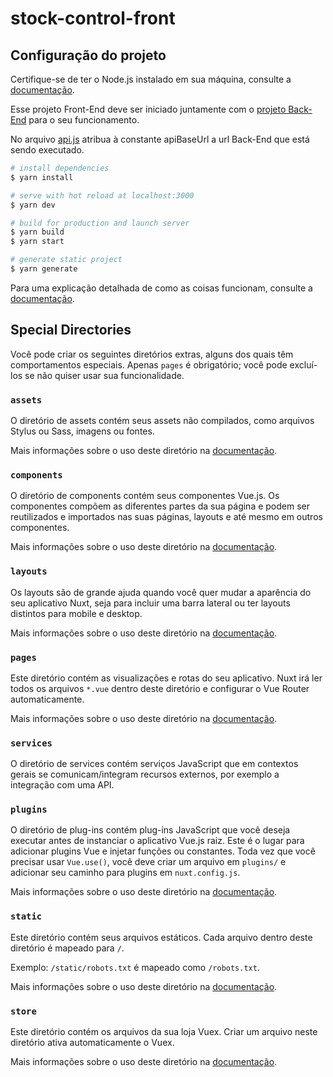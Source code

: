 # stock-control-front

## Configuração do projeto

Certifique-se de ter o Node.js instalado em sua máquina, consulte a [documentação](https://nodejs.org/en/download).

Esse projeto Front-End deve ser iniciado juntamente com o [projeto Back-End](https://github.com/BrunoSaade/stock-control-back) para o seu funcionamento.

No arquivo [api.js](https://github.com/BrunoSaade/controle-estoque/blob/master/services/api.js) atribua à constante apiBaseUrl a url Back-End que está sendo executado.

```bash
# install dependencies
$ yarn install

# serve with hot reload at localhost:3000
$ yarn dev

# build for production and launch server
$ yarn build
$ yarn start

# generate static project
$ yarn generate
```

Para uma explicação detalhada de como as coisas funcionam, consulte a [documentação](https://nuxtjs.org).

## Special Directories

Você pode criar os seguintes diretórios extras, alguns dos quais têm comportamentos especiais. Apenas `pages` é obrigatório; você pode excluí-los se não quiser usar sua funcionalidade.

### `assets`

O diretório de assets contém seus assets não compilados, como arquivos Stylus ou Sass, imagens ou fontes.

Mais informações sobre o uso deste diretório na [documentação](https://nuxtjs.org/docs/2.x/directory-structure/assets).

### `components`

O diretório de components contém seus componentes Vue.js. Os componentes compõem as diferentes partes da sua página e podem ser reutilizados e importados nas suas páginas, layouts e até mesmo em outros componentes.

Mais informações sobre o uso deste diretório na [documentação](https://nuxtjs.org/docs/2.x/directory-structure/components).

### `layouts`

Os layouts são de grande ajuda quando você quer mudar a aparência do seu aplicativo Nuxt, seja para incluir uma barra lateral ou ter layouts distintos para mobile e desktop.

Mais informações sobre o uso deste diretório na [documentação](https://nuxtjs.org/docs/2.x/directory-structure/layouts).

### `pages`

Este diretório contém as visualizações e rotas do seu aplicativo. Nuxt irá ler todos os arquivos `*.vue` dentro deste diretório e configurar o Vue Router automaticamente.

Mais informações sobre o uso deste diretório na [documentação](https://nuxtjs.org/docs/2.x/get-started/routing).

### `services`

O diretório de services contém serviços JavaScript que em contextos gerais se comunicam/integram recursos externos, por exemplo a integração com uma API.

### `plugins`

O diretório de plug-ins contém plug-ins JavaScript que você deseja executar antes de instanciar o aplicativo Vue.js raiz. Este é o lugar para adicionar plugins Vue e injetar funções ou constantes. Toda vez que você precisar usar `Vue.use()`, você deve criar um arquivo em `plugins/` e adicionar seu caminho para plugins em `nuxt.config.js`.

Mais informações sobre o uso deste diretório na [documentação](https://nuxtjs.org/docs/2.x/directory-structure/plugins).

### `static`

Este diretório contém seus arquivos estáticos. Cada arquivo dentro deste diretório é mapeado para `/`.

Exemplo: `/static/robots.txt` é mapeado como `/robots.txt`.

Mais informações sobre o uso deste diretório na [documentação](https://nuxtjs.org/docs/2.x/directory-structure/static).

### `store`

Este diretório contém os arquivos da sua loja Vuex. Criar um arquivo neste diretório ativa automaticamente o Vuex.

Mais informações sobre o uso deste diretório na [documentação](https://nuxtjs.org/docs/2.x/directory-structure/store).
